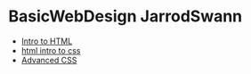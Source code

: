 # BasicWebDesign JarrodSwann


<ul>
	<li><a href="intro_to_html/index.html" target="_blank">Intro to HTML</a></li>
	<li><a href="html_intro_to_css/index.html" target="_blank">html intro to css</a></li>
	<li><a href="advanced_css/index.html" target="_blank">Advanced CSS</a></li>
<ul>